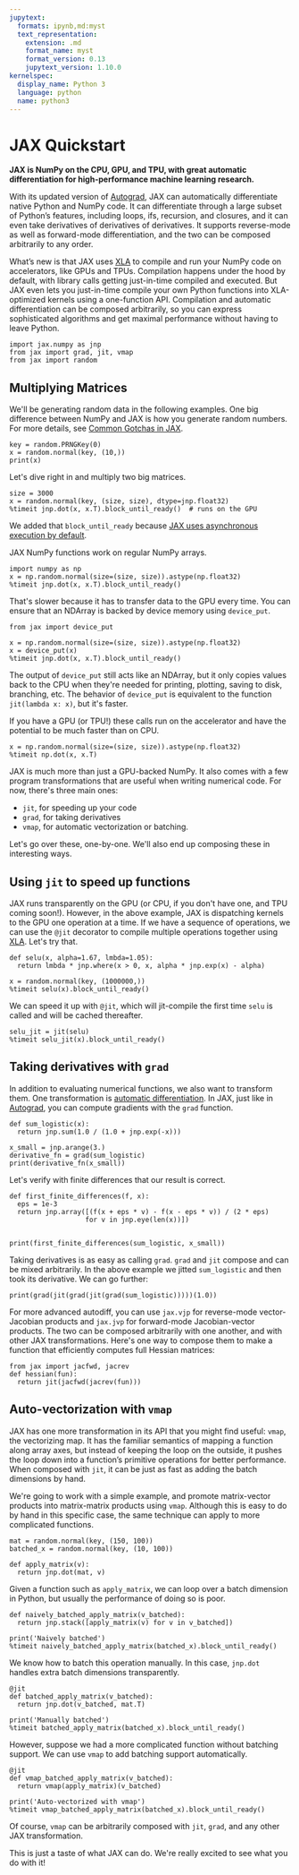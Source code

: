 ```yaml
---
jupytext:
  formats: ipynb,md:myst
  text_representation:
    extension: .md
    format_name: myst
    format_version: 0.13
    jupytext_version: 1.10.0
kernelspec:
  display_name: Python 3
  language: python
  name: python3
---
```


# JAX Quickstart

**JAX is NumPy on the CPU, GPU, and TPU, with great automatic differentiation for high-performance machine learning research.**

With its updated version of [Autograd](https://github.com/hips/autograd), JAX
can automatically differentiate native Python and NumPy code. It can
differentiate through a large subset of Python’s features, including loops, ifs,
recursion, and closures, and it can even take derivatives of derivatives of
derivatives. It supports reverse-mode as well as forward-mode differentiation, and the two can be composed arbitrarily
to any order.

What’s new is that JAX uses
[XLA](https://www.tensorflow.org/xla)
to compile and run your NumPy code on accelerators, like GPUs and TPUs.
Compilation happens under the hood by default, with library calls getting
just-in-time compiled and executed. But JAX even lets you just-in-time compile
your own Python functions into XLA-optimized kernels using a one-function API.
Compilation and automatic differentiation can be composed arbitrarily, so you
can express sophisticated algorithms and get maximal performance without having
to leave Python.

```{code-cell}
import jax.numpy as jnp
from jax import grad, jit, vmap
from jax import random
```

## Multiplying Matrices

We'll be generating random data in the following examples. One big difference between NumPy and JAX is how you generate random numbers. For more details, see [Common Gotchas in JAX].

[Common Gotchas in JAX]: https://jax.readthedocs.io/en/latest/notebooks/Common_Gotchas_in_JAX.html#%F0%9F%94%AA-Random-Numbers

```{code-cell}
key = random.PRNGKey(0)
x = random.normal(key, (10,))
print(x)
```

Let's dive right in and multiply two big matrices.

```{code-cell}
size = 3000
x = random.normal(key, (size, size), dtype=jnp.float32)
%timeit jnp.dot(x, x.T).block_until_ready()  # runs on the GPU
```

We added that `block_until_ready` because [JAX uses asynchronous execution by default](https://jax.readthedocs.io/en/latest/async_dispatch.html).

JAX NumPy functions work on regular NumPy arrays. 

```{code-cell}
import numpy as np
x = np.random.normal(size=(size, size)).astype(np.float32)
%timeit jnp.dot(x, x.T).block_until_ready()
```

That's slower because it has to transfer data to the GPU every time. You can ensure that an NDArray is backed by device memory using `device_put`.

```{code-cell}
from jax import device_put

x = np.random.normal(size=(size, size)).astype(np.float32)
x = device_put(x)
%timeit jnp.dot(x, x.T).block_until_ready()
```

The output of `device_put` still acts like an NDArray, but it only copies values back to the CPU when they're needed for printing, plotting, saving to disk, branching, etc. The behavior of `device_put` is equivalent to the function `jit(lambda x: x)`, but it's faster.

If you have a GPU (or TPU!) these calls run on the accelerator and have the potential to be much faster than on CPU.

```{code-cell}
x = np.random.normal(size=(size, size)).astype(np.float32)
%timeit np.dot(x, x.T)
```

JAX is much more than just a GPU-backed NumPy. It also comes with a few program transformations that are useful when writing numerical code. For now, there's three main ones:

 - `jit`, for speeding up your code
 - `grad`, for taking derivatives
 - `vmap`, for automatic vectorization or batching.

Let's go over these, one-by-one. We'll also end up composing these in interesting ways.

## Using `jit` to speed up functions

JAX runs transparently on the GPU (or CPU, if you don't have one, and TPU coming soon!). However, in the above example, JAX is dispatching kernels to the GPU one operation at a time. If we have a sequence of operations, we can use the `@jit` decorator to compile multiple operations together using [XLA](https://www.tensorflow.org/xla). Let's try that.

```{code-cell}
def selu(x, alpha=1.67, lmbda=1.05):
  return lmbda * jnp.where(x > 0, x, alpha * jnp.exp(x) - alpha)

x = random.normal(key, (1000000,))
%timeit selu(x).block_until_ready()
```

We can speed it up with `@jit`, which will jit-compile the first time `selu` is called and will be cached thereafter.

```{code-cell}
selu_jit = jit(selu)
%timeit selu_jit(x).block_until_ready()
```

## Taking derivatives with `grad`

In addition to evaluating numerical functions, we also want to transform them. One transformation is [automatic differentiation](https://en.wikipedia.org/wiki/Automatic_differentiation). In JAX, just like in [Autograd](https://github.com/HIPS/autograd), you can compute gradients with the `grad` function.

```{code-cell}
def sum_logistic(x):
  return jnp.sum(1.0 / (1.0 + jnp.exp(-x)))

x_small = jnp.arange(3.)
derivative_fn = grad(sum_logistic)
print(derivative_fn(x_small))
```

Let's verify with finite differences that our result is correct.

```{code-cell}
def first_finite_differences(f, x):
  eps = 1e-3
  return jnp.array([(f(x + eps * v) - f(x - eps * v)) / (2 * eps)
                   for v in jnp.eye(len(x))])


print(first_finite_differences(sum_logistic, x_small))
```

Taking derivatives is as easy as calling `grad`. `grad` and `jit` compose and can be mixed arbitrarily. In the above example we jitted `sum_logistic` and then took its derivative. We can go further:

```{code-cell}
print(grad(jit(grad(jit(grad(sum_logistic)))))(1.0))
```

For more advanced autodiff, you can use `jax.vjp` for reverse-mode vector-Jacobian products and `jax.jvp` for forward-mode Jacobian-vector products. The two can be composed arbitrarily with one another, and with other JAX transformations. Here's one way to compose them to make a function that efficiently computes full Hessian matrices:

```{code-cell}
from jax import jacfwd, jacrev
def hessian(fun):
  return jit(jacfwd(jacrev(fun)))
```

## Auto-vectorization with `vmap`

JAX has one more transformation in its API that you might find useful: `vmap`, the vectorizing map. It has the familiar semantics of mapping a function along array axes, but instead of keeping the loop on the outside, it pushes the loop down into a function’s primitive operations for better performance. When composed with `jit`, it can be just as fast as adding the batch dimensions by hand.

We're going to work with a simple example, and promote matrix-vector products into matrix-matrix products using `vmap`. Although this is easy to do by hand in this specific case, the same technique can apply to more complicated functions.

```{code-cell}
mat = random.normal(key, (150, 100))
batched_x = random.normal(key, (10, 100))

def apply_matrix(v):
  return jnp.dot(mat, v)
```

Given a function such as `apply_matrix`, we can loop over a batch dimension in Python, but usually the performance of doing so is poor.

```{code-cell}
def naively_batched_apply_matrix(v_batched):
  return jnp.stack([apply_matrix(v) for v in v_batched])

print('Naively batched')
%timeit naively_batched_apply_matrix(batched_x).block_until_ready()
```

We know how to batch this operation manually. In this case, `jnp.dot` handles extra batch dimensions transparently.

```{code-cell}
@jit
def batched_apply_matrix(v_batched):
  return jnp.dot(v_batched, mat.T)

print('Manually batched')
%timeit batched_apply_matrix(batched_x).block_until_ready()
```

However, suppose we had a more complicated function without batching support. We can use `vmap` to add batching support automatically.

```{code-cell}
@jit
def vmap_batched_apply_matrix(v_batched):
  return vmap(apply_matrix)(v_batched)

print('Auto-vectorized with vmap')
%timeit vmap_batched_apply_matrix(batched_x).block_until_ready()
```

Of course, `vmap` can be arbitrarily composed with `jit`, `grad`, and any other JAX transformation.

This is just a taste of what JAX can do. We're really excited to see what you do with it!
